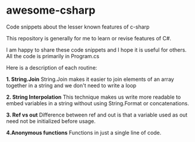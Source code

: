# awesome-csharp
Code snippets about the lesser known features of c-sharp

This repository is generally for me to learn or revise features of C#. 

I am happy to share these code snippets and I hope it is useful for others. All the code is primarily in Program.cs 

Here is a description of each routine:

**1. String.Join**
String.Join makes it easier to join elements of an array together in a string and we don't need to write a loop
 
 **2. String Interpolation**
 This technique makes us write more readable to embed variables in a string without using String.Format or concatenations.
 
 **3. Ref vs out**
 Difference between ref and out is that a variable used as out need not be initialized before usage.
 
 **4.Anonymous functions**
 Functions in just a single line of code. 
